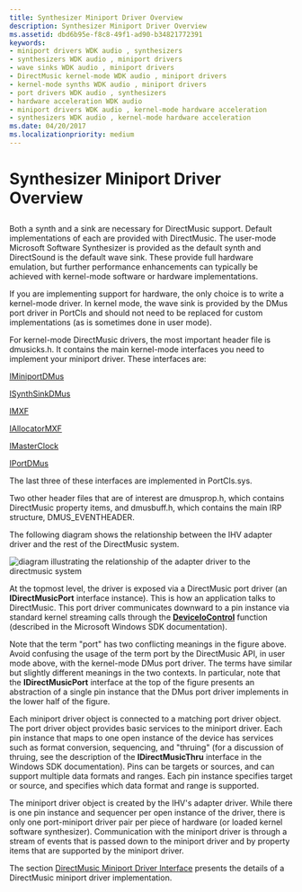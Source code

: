 ```yaml
---
title: Synthesizer Miniport Driver Overview
description: Synthesizer Miniport Driver Overview
ms.assetid: dbd6b95e-f8c8-49f1-ad90-b34821772391
keywords:
- miniport drivers WDK audio , synthesizers
- synthesizers WDK audio , miniport drivers
- wave sinks WDK audio , miniport drivers
- DirectMusic kernel-mode WDK audio , miniport drivers
- kernel-mode synths WDK audio , miniport drivers
- port drivers WDK audio , synthesizers
- hardware acceleration WDK audio
- miniport drivers WDK audio , kernel-mode hardware acceleration
- synthesizers WDK audio , kernel-mode hardware acceleration
ms.date: 04/20/2017
ms.localizationpriority: medium
---
```


# Synthesizer Miniport Driver Overview


## <span id="synthesizer_miniport_driver_overview"></span><span id="SYNTHESIZER_MINIPORT_DRIVER_OVERVIEW"></span>


Both a synth and a sink are necessary for DirectMusic support. Default implementations of each are provided with DirectMusic. The user-mode Microsoft Software Synthesizer is provided as the default synth and DirectSound is the default wave sink. These provide full hardware emulation, but further performance enhancements can typically be achieved with kernel-mode software or hardware implementations.

If you are implementing support for hardware, the only choice is to write a kernel-mode driver. In kernel mode, the wave sink is provided by the DMus port driver in PortCls and should not need to be replaced for custom implementations (as is sometimes done in user mode).

For kernel-mode DirectMusic drivers, the most important header file is dmusicks.h. It contains the main kernel-mode interfaces you need to implement your miniport driver. These interfaces are:

[IMiniportDMus](https://docs.microsoft.com/windows-hardware/drivers/ddi/content/dmusicks/nn-dmusicks-iminiportdmus)

[ISynthSinkDMus](https://docs.microsoft.com/windows-hardware/drivers/ddi/content/dmusicks/nn-dmusicks-isynthsinkdmus)

[IMXF](https://docs.microsoft.com/windows-hardware/drivers/ddi/content/dmusicks/nn-dmusicks-imxf)

[IAllocatorMXF](https://docs.microsoft.com/windows-hardware/drivers/ddi/content/dmusicks/nn-dmusicks-iallocatormxf)

[IMasterClock](https://docs.microsoft.com/windows-hardware/drivers/ddi/content/dmusicks/nn-dmusicks-imasterclock)

[IPortDMus](https://docs.microsoft.com/windows-hardware/drivers/ddi/content/dmusicks/nn-dmusicks-iportdmus)

The last three of these interfaces are implemented in PortCls.sys.

Two other header files that are of interest are dmusprop.h, which contains DirectMusic property items, and dmusbuff.h, which contains the main IRP structure, DMUS\_EVENTHEADER.

The following diagram shows the relationship between the IHV adapter driver and the rest of the DirectMusic system.

![diagram illustrating the relationship of the adapter driver to the directmusic system](images/dmkmbig.png)

At the topmost level, the driver is exposed via a DirectMusic port driver (an **IDirectMusicPort** interface instance). This is how an application talks to DirectMusic. This port driver communicates downward to a pin instance via standard kernel streaming calls through the [**DeviceIoControl**](https://docs.microsoft.com/windows/desktop/api/ioapiset/nf-ioapiset-deviceiocontrol) function (described in the Microsoft Windows SDK documentation).

Note that the term "port" has two conflicting meanings in the figure above. Avoid confusing the usage of the term port by the DirectMusic API, in user mode above, with the kernel-mode DMus port driver. The terms have similar but slightly different meanings in the two contexts. In particular, note that the **IDirectMusicPort** interface at the top of the figure presents an abstraction of a single pin instance that the DMus port driver implements in the lower half of the figure.

Each miniport driver object is connected to a matching port driver object. The port driver object provides basic services to the miniport driver. Each pin instance that maps to one open instance of the device has services such as format conversion, sequencing, and "thruing" (for a discussion of thruing, see the description of the **IDirectMusicThru** interface in the Windows SDK documentation). Pins can be targets or sources, and can support multiple data formats and ranges. Each pin instance specifies target or source, and specifies which data format and range is supported.

The miniport driver object is created by the IHV's adapter driver. While there is one pin instance and sequencer per open instance of the driver, there is only one port-miniport driver pair per piece of hardware (or loaded kernel software synthesizer). Communication with the miniport driver is through a stream of events that is passed down to the miniport driver and by property items that are supported by the miniport driver.

The section [DirectMusic Miniport Driver Interface](directmusic-miniport-driver-interface.md) presents the details of a DirectMusic miniport driver implementation.

 

 




